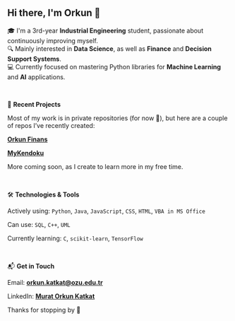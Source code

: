 ## Hi there, I'm Orkun 👋

🎓 I'm a 3rd-year **Industrial Engineering** student, passionate about continuously improving myself.  
🔍 Mainly interested in **Data Science**, as well as **Finance** and **Decision Support Systems**.  
💻 Currently focused on mastering Python libraries for **Machine Learning** and **AI** applications.

<br>

🚀 **Recent Projects**

Most of my work is in private repositories (for now 👀), but here are a couple of repos I’ve recently created:

[**Orkun Finans**](https://orkunfinans.netlify.app/)

[**MyKendoku**](https://mykendoku.netlify.app/)

More coming soon, as I create to learn more in my free time.

<br>

🛠️ **Technologies & Tools**

Actively using: `Python`, `Java`, `JavaScript`, `CSS`, `HTML`, `VBA in MS Office`

Can use: `SQL`, `C++`, `UML`

Currently learning: `C`, `scikit-learn`, `TensorFlow`

<br>

📬 **Get in Touch**

Email: **orkun.katkat@ozu.edu.tr**

LinkedIn: [**Murat Orkun Katkat**](https://www.linkedin.com/in/murat-orkun-katkat-bbbb36263)

Thanks for stopping by 🙌
